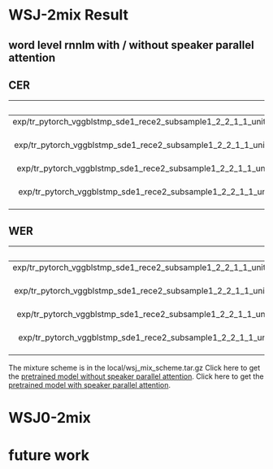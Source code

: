 # WSJ-2mix Result
## word level rnnlm with / without speaker parallel attention
## CER
| dataset | Snt | Corr | Sub | Del | Ins | Err |
| :-----: | :-: | :--: | :-: | :-: | :-: | :-: |
| exp/tr_pytorch_vggblstmp_sde1_rece2_subsample1_2_2_1_1_unit1024_proj1024_d1_unit300_location_spafalse_aconvc10_aconvf100_mtlalpha0.2_adadelta_sampprob0.0_bs10_mli1000_mlo150_lsmunigram0.05_delta/decode_cv_beam30_emodel.acc.best_p0.0_len0.0-0.0_ctcw0.3_rnnlm1.0_1layer_unit1000_sgd_bs300_word65000 | 503 | 85377 | 6581 | 4890 | 3982 | 15.96 |
| exp/tr_pytorch_vggblstmp_sde1_rece2_subsample1_2_2_1_1_unit1024_proj1024_d1_unit300_location_spafalse_aconvc10_aconvf100_mtlalpha0.2_adadelta_sampprob0.0_bs10_mli1000_mlo150_lsmunigram0.05_delta/decode_tt_beam30_emodel.acc.best_p0.0_len0.0-0.0_ctcw0.3_rnnlm1.0_1layer_unit1000_sgd_bs300_word65000 | 333 | 60849 | 3537 | 2695 | 1920 | 12.15 |
| exp/tr_pytorch_vggblstmp_sde1_rece2_subsample1_2_2_1_1_unit1024_proj1024_d1_unit300_location_spatrue_aconvc10_aconvf100_mtlalpha0.2_adadelta_sampprob0.0_bs10_mli800_mlo150_lsmunigram0.05_delta/decode_cv_beam30_emodel.acc.best_p0.0_len0.0-0.0_ctcw0.3_rnnlm1.0_1layer_unit1000_sgd_bs300_word65000 | 503 | 85388 | 5927 | 5533 | 2875 | 14.80 |
| exp/tr_pytorch_vggblstmp_sde1_rece2_subsample1_2_2_1_1_unit1024_proj1024_d1_unit300_location_spatrue_aconvc10_aconvf100_mtlalpha0.2_adadelta_sampprob0.0_bs10_mli800_mlo150_lsmunigram0.05_delta/decode_tt_beam30_emodel.acc.best_p0.0_len0.0-0.0_ctcw0.3_rnnlm1.0_1layer_unit1000_sgd_bs300_word65000 | 333 | 61630 | 3176 | 2275 | 1842 | 10.87 |
## WER
| dataset | Snt | Corr | Sub | Del | Ins | Err |
| :-----: | :-: | :--: | :-: | :-: | :-: | :-: |
| exp/tr_pytorch_vggblstmp_sde1_rece2_subsample1_2_2_1_1_unit1024_proj1024_d1_unit300_location_spafalse_aconvc10_aconvf100_mtlalpha0.2_adadelta_sampprob0.0_bs10_mli1000_mlo150_lsmunigram0.05_delta/decode_cv_beam30_emodel.acc.best_p0.0_len0.0-0.0_ctcw0.3_rnnlm1.0_1layer_unit1000_sgd_bs300_word65000 | 503 | 12691 | 3169 | 566 | 651 | 26.70 |
| exp/tr_pytorch_vggblstmp_sde1_rece2_subsample1_2_2_1_1_unit1024_proj1024_d1_unit300_location_spafalse_aconvc10_aconvf100_mtlalpha0.2_adadelta_sampprob0.0_bs10_mli1000_mlo150_lsmunigram0.05_delta/decode_tt_beam30_emodel.acc.best_p0.0_len0.0-0.0_ctcw0.3_rnnlm1.0_1layer_unit1000_sgd_bs300_word65000 | 333 | 9350 | 1677 | 291 | 308 | 20.11 |
| exp/tr_pytorch_vggblstmp_sde1_rece2_subsample1_2_2_1_1_unit1024_proj1024_d1_unit300_location_spatrue_aconvc10_aconvf100_mtlalpha0.2_adadelta_sampprob0.0_bs10_mli800_mlo150_lsmunigram0.05_delta/decode_cv_beam30_emodel.acc.best_p0.0_len0.0-0.0_ctcw0.3_rnnlm1.0_1layer_unit1000_sgd_bs300_word65000 | 503 | 12817 | 2921 | 688 | 475 | 24.86 |
| exp/tr_pytorch_vggblstmp_sde1_rece2_subsample1_2_2_1_1_unit1024_proj1024_d1_unit300_location_spatrue_aconvc10_aconvf100_mtlalpha0.2_adadelta_sampprob0.0_bs10_mli800_mlo150_lsmunigram0.05_delta/decode_tt_beam30_emodel.acc.best_p0.0_len0.0-0.0_ctcw0.3_rnnlm1.0_1layer_unit1000_sgd_bs300_word65000 | 333 | 9557 | 1501 | 260 | 308 | 18.28 |

The mixture scheme is in the local/wsj_mix_scheme.tar.gz
Click here to get the [pretrained model without speaker parallel attention](https://drive.google.com/open?id=11SWTPG5ggMHtqucHDTeWpNCRXrYMw4SZ).
Click here to get the [pretrained model with speaker parallel attention]().

# WSJ0-2mix
# future work

